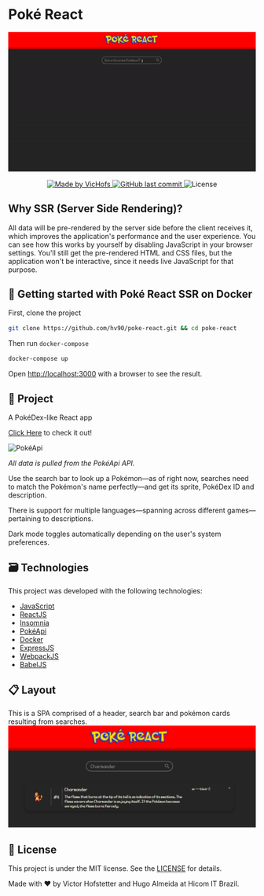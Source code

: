 # Poké React

<div display="flex" align="center">
	<img src="https://github.com/VicHofs/poke-react/blob/master/gh-assets/overview.gif" />
</div>
<p align="center">
  <a href="https://www.linkedin.com/in/victor-hofstetter/">
    <img alt="Made by VicHofs" src="https://img.shields.io/badge/made%20by-VicHofs | hv90 | sapucaialuann-%2304D361">
  </a>

  <a href="https://github.com/VicHofs/poke-react/commits/master">
    <img alt="GitHub last commit" src="https://img.shields.io/github/last-commit/VicHofs/poke-react">
  </a>

  <img alt="License" src="https://img.shields.io/badge/license-MIT-brightgreen">
</p>
<p align="center">

## Why SSR (Server Side Rendering)?

All data will be pre-rendered by the server side before the client receives it,
which improves the application's performance and the user experience.
You can see how this works by yourself by disabling JavaScript in your browser settings.
You'll still get the pre-rendered HTML and CSS files, but the application won't be interactive, since it needs live JavaScript for that purpose.

## :whale: Getting started with Poké React SSR on Docker

First, clone the project

```bash
git clone https://github.com/hv90/poke-react.git && cd poke-react
```

Then run `docker-compose`

```bash
docker-compose up
```

Open [http://localhost:3000](http://localhost:3000) with a browser to see the result.

## 📝 Project

A PokéDex-like React app

[Click Here][website] to check it out!

<img alt="PokéApi" src="https://pokeapi.co/static/pokeapi_256.888baca4.png">

_All data is pulled from the PokéApi API._

Use the search bar to look up a Pokémon—as of right now, searches need to match the Pokémon's name perfectly—and get its sprite, PokéDex ID and description.

There is support for multiple languages—spanning across different games—pertaining to descriptions.

Dark mode toggles automatically depending on the user's system preferences.

## 🗃 Technologies

This project was developed with the following technologies:

- [JavaScript][javascript]
- [ReactJS][reactjs]
- [Insomnia][insomnia]
- [PokéApi][pokeapi]
- [Docker][docker]
- [ExpressJS][express]
- [WebpackJS][webpack]
- [BabelJS][babel]

## 📋 Layout

This is a SPA comprised of a header, search bar and pokémon cards resulting from searches.
<img src="https://github.com/VicHofs/poke-react/blob/master/gh-assets/overview.png" />

## 📜 License

This project is under the MIT license. See the [LICENSE](https://github.com/VicHofs/poke-react/LICENSE) for details.

Made with ❤ by Victor Hofstetter and Hugo Almeida at Hicom IT Brazil.

[javascript]: https://www.typescriptlang.org/
[reactjs]: https://reactjs.org
[yarn]: https://yarnpkg.com/
[vs]: https://code.visualstudio.com/
[vceditconfig]: https://marketplace.visualstudio.com/items?itemName=EditorConfig.EditorConfig
[vceslint]: https://marketplace.visualstudio.com/items?itemName=dbaeumer.vscode-eslint
[prettier]: https://marketplace.visualstudio.com/items?itemName=esbenp.prettier-vscode
[pokeapi]: https://pokeapi.co/
[express]: https://expressjs.com/
[insomnia]: https://insomnia.rest
[docker]: https://www.docker.com/
[website]: https://vichofs.github.io/poke-react/
[webpack]: https://webpack.js.org/
[babel]: https://babeljs.io/

